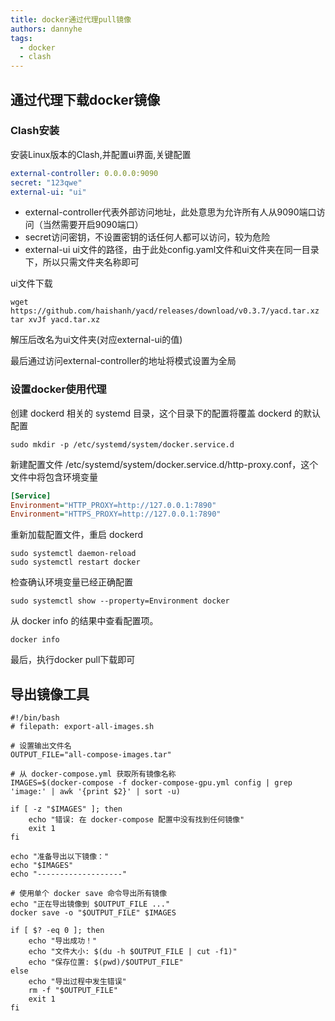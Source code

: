 ```yaml
---
title: docker通过代理pull镜像
authors: dannyhe
tags:
  - docker
  - clash
---
```


## 通过代理下载docker镜像

### Clash安装

安装Linux版本的Clash,并配置ui界面,关键配置

~~~yaml
external-controller: 0.0.0.0:9090
secret: "123qwe"
external-ui: "ui"
~~~

- external-controller代表外部访问地址，此处意思为允许所有人从9090端口访问（当然需要开启9090端口）
- secret访问密钥，不设置密钥的话任何人都可以访问，较为危险
- external-ui ui文件的路径，由于此处config.yaml文件和ui文件夹在同一目录下，所以只需文件夹名称即可

ui文件下载
~~~shell
wget https://github.com/haishanh/yacd/releases/download/v0.3.7/yacd.tar.xz
tar xvJf yacd.tar.xz 
~~~
解压后改名为ui文件夹(对应external-ui的值)

最后通过访问external-controller的地址将模式设置为全局

### 设置docker使用代理

创建 dockerd 相关的 systemd 目录，这个目录下的配置将覆盖 dockerd 的默认配置
~~~shell
sudo mkdir -p /etc/systemd/system/docker.service.d
~~~
新建配置文件 /etc/systemd/system/docker.service.d/http-proxy.conf，这个文件中将包含环境变量
~~~ini
[Service]
Environment="HTTP_PROXY=http://127.0.0.1:7890"
Environment="HTTPS_PROXY=http://127.0.0.1:7890"
~~~
重新加载配置文件，重启 dockerd
~~~shell
sudo systemctl daemon-reload
sudo systemctl restart docker
~~~
检查确认环境变量已经正确配置
~~~shell
sudo systemctl show --property=Environment docker
~~~
从 docker info 的结果中查看配置项。
~~~shell
docker info
~~~

最后，执行docker pull下载即可

## 导出镜像工具

~~~shell
#!/bin/bash
# filepath: export-all-images.sh

# 设置输出文件名
OUTPUT_FILE="all-compose-images.tar"

# 从 docker-compose.yml 获取所有镜像名称
IMAGES=$(docker-compose -f docker-compose-gpu.yml config | grep 'image:' | awk '{print $2}' | sort -u)

if [ -z "$IMAGES" ]; then
    echo "错误: 在 docker-compose 配置中没有找到任何镜像"
    exit 1
fi

echo "准备导出以下镜像："
echo "$IMAGES"
echo "-------------------"

# 使用单个 docker save 命令导出所有镜像
echo "正在导出镜像到 $OUTPUT_FILE ..."
docker save -o "$OUTPUT_FILE" $IMAGES

if [ $? -eq 0 ]; then
    echo "导出成功！"
    echo "文件大小: $(du -h $OUTPUT_FILE | cut -f1)"
    echo "保存位置: $(pwd)/$OUTPUT_FILE"
else
    echo "导出过程中发生错误"
    rm -f "$OUTPUT_FILE"
    exit 1
fi
~~~